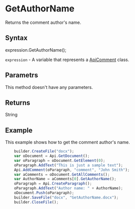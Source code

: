 # GetAuthorName

Returns the comment author's name.

## Syntax

expression.GetAuthorName();

`expression` - A variable that represents a [ApiComment](../ApiComment.md) class.

## Parametrs

This method doesn't have any parameters.

## Returns

String

## Example

This example shows how to get the comment author's name.

```javascript
	builder.CreateFile("docx");
	var oDocument = Api.GetDocument();
	var oParagraph = oDocument.GetElement(0);
	oParagraph.AddText("This is just a sample text");
	Api.AddComment(oParagraph, "comment", "John Smith");
	var aComments = oDocument.GetAllComments();
	var AuthorName = aComments[0].GetAuthorName();
	oParagraph = Api.CreateParagraph();
	oParagraph.AddText("Author name: " + AuthorName);
	oDocument.Push(oParagraph);
	builder.SaveFile("docx", "GetAuthorName.docx");
	builder.CloseFile();
```